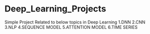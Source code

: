 # Deep_Learning_Projects

Simple Project Related to below topics in Deep Learning 
1.DNN
2.CNN
3.NLP
4.SEQUENCE MODEL
5.ATTENTION MODEL
6.TIME SERIES 
